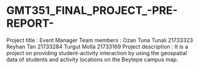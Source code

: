 # GMT351_FINAL_PROJECT_-PRE-REPORT-

Project title : Event Manager
Team members : Ozan Tuna Tunalı 21733323
               Reyhan Tan 21733284 
               Turgut Molla 21733169
Project description : It is a project on providing student-activity interaction by using the geospatial data of students and activity locations on the Beytepe campus map.
                      
